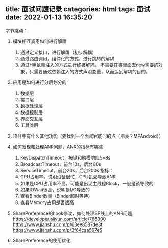 title: 面试问题记录
categories: html
tags: 面试
date: 2022-01-13 16:35:20
---
字节跳动：

1. 模块相互调用如何进行解耦
    1. 通过定义接口，进行解耦（初步解耦）
    2. 通过路由调用，组件化的方式，进行跳转的解耦
    3. 通过Hilt依赖注入的方式进行终极解耦。
        不需要在类里面去new需要的对象，只需要通过依赖注入的方式声明变量，从而达到解耦的目的。
2. 应用是如何进行分层划分的
    1. 数据层
    2. 接口层
    3. 数据处理层
    4. 数据控制层
    5. 界面交互层
    6. 工具类层
3. 项目中有什么其他功能（要找到一个面试官能问的点（图表？MPAndroid））
4. 如何发现和处理ANR问题，ANR的指标有哪些
    1. KeyDispatchTimeout，按键和触摸响应5~8s
    2. BroadcastTimeout，前台10s，后台60s
    3. ServiceTimeout，前台20s，后台200s
    指标：
    1. CPU占用率，说明设备很忙，CPU饥渴导致ANR
    2. 如果是CPU占用率不高，可能是出现主线程Block，一般是锁导致的
    3. 如果IOWait很高，说明是I/O导致的
    4. 查看Binder数量（Binder超时等待）
    5. 查看Memory占用是否很高

5. SharePreference的hook修改，如何处理SP线上的ANR问题
    https://developer.aliyun.com/article/786300
    https://www.jianshu.com/p/63ee8587de3f
    https://www.jianshu.com/p/3f64caa567e5
6. SharePreference的使用优化
